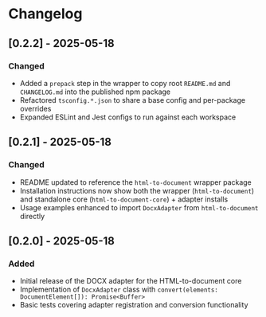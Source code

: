 

# Changelog
## [0.2.2] - 2025-05-18
### Changed
- Added a `prepack` step in the wrapper to copy root `README.md` and `CHANGELOG.md` into the published npm package  
- Refactored `tsconfig.*.json` to share a base config and per-package overrides  
- Expanded ESLint and Jest configs to run against each workspace  

## [0.2.1] - 2025-05-18

### Changed
- README updated to reference the `html-to-document` wrapper package  
- Installation instructions now show both the wrapper (`html-to-document`) and standalone core (`html-to-document-core`) + adapter installs  
- Usage examples enhanced to import `DocxAdapter` from `html-to-document` directly

## [0.2.0] - 2025-05-18

### Added
- Initial release of the DOCX adapter for the HTML-to-document core  
- Implementation of `DocxAdapter` class with `convert(elements: DocumentElement[]): Promise<Buffer>`  
- Basic tests covering adapter registration and conversion functionality